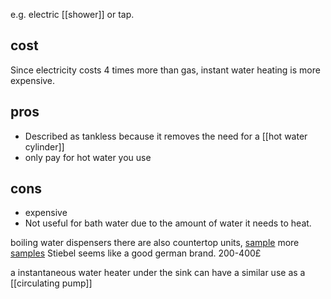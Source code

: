 e.g. electric [[shower]] or tap.
## cost
Since electricity costs 4 times more than gas, instant water heating is more expensive.

## pros
- Described as tankless because it removes the need for a [[hot water cylinder]]
- only pay for hot water you use
## cons
- expensive
- Not useful for bath water due to the amount of water it needs to heat.

boiling water dispensers
there are also countertop units, [sample](https://www.waterdropfilter.co.uk/products/countertop-instant-hot-ro-system-corero-system-c1h?srsltid=AfmBOopdc5VDIfsJ54kx9MapUM9P5ltYqAVrWN_EkXbpR2AYA60jlN5D) 
more [samples](https://electricaldealsdirect.co.uk/boiling-water-dispensers/counter-top-boiling-water-dispensers.html?exit_trigger=true)
Stiebel seems like a good german brand. 200-400£

a instantaneous water heater under the sink can have a similar use as a [[circulating pump]]